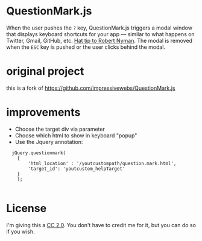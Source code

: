# QuestionMark.js

When the user pushes the `?` key, QuestionMark.js triggers a modal window that displays keyboard shortcuts for your app &mdash; similar to what happens on Twitter, Gmail, GitHub, etc. [Hat tip to Robert Nyman](https://plus.google.com/u/0/118100898483063383963/posts/V12mRNmsiWg). The modal is removed when the `ESC` key is pushed or the user clicks behind the modal.

# original project
this is a fork of https://github.com/impressivewebs/QuestionMark.js

# improvements

* Choose the target div via parameter
* Choose which html to show in keyboard "popup"
* Use the Jquery annotation:
```
  jQuery.questionmark(
    {
        'html_location' : '/youtcustompath/question.mark.html',
        'target_id': 'youtcustom_helpTarget'
    }
    );
    
```

# License
I'm giving this a [CC 2.0](http://creativecommons.org/licenses/by/2.0/). You don't have to credit me for it, but you can do so if you wish.
